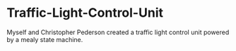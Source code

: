 # Traffic-Light-Control-Unit
Myself and Christopher Pederson created a traffic light control unit powered by a mealy state machine. 
